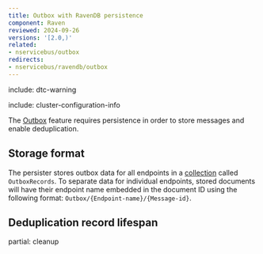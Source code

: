 ```yaml
---
title: Outbox with RavenDB persistence
component: Raven
reviewed: 2024-09-26
versions: '[2.0,)'
related:
- nservicebus/outbox
redirects:
- nservicebus/ravendb/outbox
---
```


include: dtc-warning

include: cluster-configuration-info

The [Outbox](/nservicebus/outbox) feature requires persistence in order to store messages and enable deduplication.

## Storage format

The persister stores outbox data for all endpoints in a [collection](https://ravendb.net/docs/article-page/7.0/csharp/client-api/faq/what-is-a-collection) called `OutboxRecords`. To separate data for individual endpoints, stored documents will have their endpoint name embedded in the document ID using the following format: `Outbox/{Endpoint-name}/{Message-id}`.

## Deduplication record lifespan

partial: cleanup
